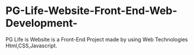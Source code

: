 # PG-Life-Website-Front-End-Web-Development-
PG Life is Website is a Front-End Project made by using Web Technologies Html,CSS,Javascript.

